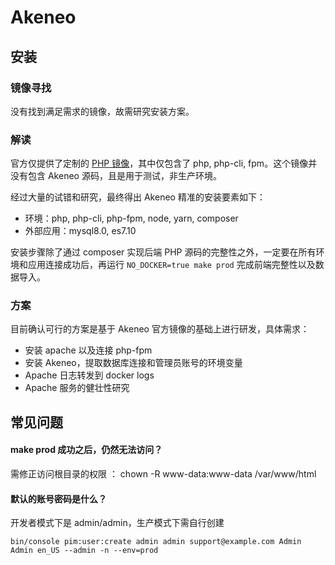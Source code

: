 # Akeneo

## 安装

### 镜像寻找

没有找到满足需求的镜像，故需研究安装方案。


### 解读

官方仅提供了定制的 [PHP 镜像](https://hub.docker.com/r/akeneo/pim-php-base)，其中仅包含了 php, php-cli, fpm。这个镜像并没有包含 Akeneo 源码，且是用于测试，非生产环境。

经过大量的试错和研究，最终得出 Akeneo 精准的安装要素如下：

* 环境：php, php-cli, php-fpm, node, yarn, composer
* 外部应用：mysql8.0, es7.10

安装步骤除了通过 composer 实现后端 PHP 源码的完整性之外，一定要在所有环境和应用连接成功后，再运行 `NO_DOCKER=true make prod` 完成前端完整性以及数据导入。


### 方案

目前确认可行的方案是基于 Akeneo 官方镜像的基础上进行研发，具体需求：

* 安装 apache 以及连接 php-fpm
* 安装 Akeneo，提取数据库连接和管理员账号的环境变量
* Apache 日志转发到 docker logs
* Apache 服务的健壮性研究

## 常见问题

#### make prod 成功之后，仍然无法访问？
需修正访问根目录的权限 ： chown -R www-data:www-data /var/www/html

#### 默认的账号密码是什么？

开发者模式下是 admin/admin，生产模式下需自行创建
```
bin/console pim:user:create admin admin support@example.com Admin Admin en_US --admin -n --env=prod
```
